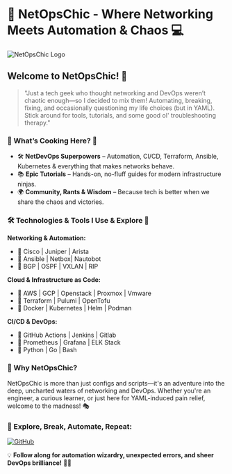 # 🚀 NetOpsChic - Where Networking Meets Automation & Chaos 💻

![NetOpsChic Logo](tool-logo.png)

## Welcome to NetOpsChic! 🎉

> "Just a tech geek who thought networking and DevOps weren’t chaotic enough—so I decided to mix them! Automating, breaking, fixing, and occasionally questioning my life choices (but in YAML). Stick around for tools, tutorials, and some good ol' troubleshooting therapy."

### 🌟 What’s Cooking Here? 🍳
- 🛠 **NetDevOps Superpowers** – Automation, CI/CD, Terraform, Ansible, Kubernetes & everything that makes networks behave.
- 📚 **Epic Tutorials** – Hands-on, no-fluff guides for modern infrastructure ninjas.
- 🌍 **Community, Rants & Wisdom** – Because tech is better when we share the chaos and victories.

### 🛠 Technologies & Tools I Use & Explore 🚀

**Networking & Automation:**
- 🔹 Cisco | Juniper | Arista
- 🔹 Ansible | Netbox| Nautobot
- 🔹 BGP | OSPF | VXLAN | RIP

**Cloud & Infrastructure as Code:**
- 🔹 AWS | GCP | Openstack | Proxmox | Vmware
- 🔹 Terraform | Pulumi | OpenTofu 
- 🔹 Docker | Kubernetes | Helm | Podman

**CI/CD & DevOps:**
- 🔹 GitHub Actions | Jenkins | Gitlab
- 🔹 Prometheus | Grafana | ELK Stack
- 🔹 Python | Go | Bash

### 🚀 Why NetOpsChic?
NetOpsChic is more than just configs and scripts—it's an adventure into the deep, uncharted waters of networking and DevOps. Whether you're an engineer, a curious learner, or just here for YAML-induced pain relief, welcome to the madness! 🎭

### 📌 Explore, Break, Automate, Repeat:
[![GitHub](https://img.shields.io/badge/GitHub-NetOpsChic-ff4081?style=for-the-badge&logo=github)](https://github.com/netopschic)

💡 **Follow along for automation wizardry, unexpected errors, and sheer DevOps brilliance!** 🤖🔥
